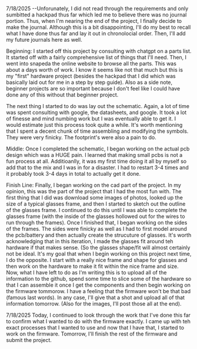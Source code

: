 7/18/2025
--Unforunately, I did not read through the requirements and only sumbitted a hackpad thus far which led me to believe there was no journal portion. Thus, when I'm nearing the end of the project, I finally decide to make the journal. 
Although this is a bit disappointing, I'll do my best to recall what I have done thus far and lay it out in chronolocial order. Then, I'll add my future journals here as well. 

Beginning:
I started off this project by consulting with chatgpt on a parts list. It started off with a fairly comprehensive list of things that I'll need. Then, I went into snapeda the online website to browse all the parts. This was about a days worth
of work. I know it seems like not that much but this is my "first" hardware project (besides the hackpad that I did which was basically laid out for me in a step by step guide). Also as a side note, beginner projects are so important because I 
don't feel like I could have done any of this without that beginner project.

The next thing I started to do was lay out the schematic. Again, a lot of time was spent consulting with google, the datasheets, and google. It took a lot of finesse and mind numbing work but I was eventually able to get it.
I would estimate just this process took quite a while. It's worth mentioning that I spent a decent chunk of time assembling and modifying the symbols. They were very finicky. The footprint's were also a pain to do.

Middle:
Once I completed the schematic, I began working on the actual pcb design which was a HUGE pain. I learned that making small pcbs is not a fun process at all. Additioanlly, it was my first time doing it all by myself so add that to the 
mix and I was in for a disaster. I had to restart 3-4 times and it probably took 3-4 days in total to actually get it done. 

Finish Line:
Finally, I began working on the cad part of the project. In my opinion, this was the part of the project that I had the most fun with. The first thing that I did was download some images of photos, looked up the
size of a typical glasses frame, and then I started to sketch out the outline of the glasses frame. I continued to do this until I was able to complete the glasses frame (with the inside of the glasses hollowed
out for the wires to run through the frames). Once I finished that, I began working on the sides of the frames. The sides were finicky as well as I had to first model around the pcb/battery and then actually create 
the strucuture of glasses. It's worth acknowledging that in this iteration, I made the glasses fit around teh hardware if that makes sense. (So the glasses shape/fit will almost certainly not be ideal. It's my goal 
that when I begin working on this project next time, I do the opposite. I start with a really nice frame and shape for glasses and then work on the hardware to make it fit within the nice frame and size. Now, what I have
left to do as I'm writing this is to upload all of the information to the github, spend some time to slice some of the hardware so that I can assemble it once I get the components and then begin working on the firmware tommorow. 
I have a feeling that the firmware won't be that bad (famous last words). In any case, I'll give that a shot and upload all of that information tomorrow. (Also for the images, I'll post those all at the end). 

7/18/2025
Today, I continued to look through the work that I've done this far to confirm what I wanted to do with the firmware exactly. I came up with teh exact processes that I wanted to use and now that I have that, I started to work on the firmware. Tomorrow, I'll finish the rest of the firmware and submit the project.
